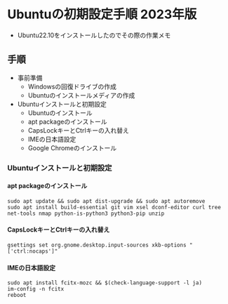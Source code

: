 # Ubuntuの初期設定手順 2023年版

- Ubuntu22.10をインストールしたのでその際の作業メモ

## 手順

- 事前準備
  - Windowsの回復ドライブの作成
  - Ubuntuのインストールメディアの作成
- Ubuntuインストールと初期設定
  - Ubuntuのインストール
  - apt packageのインストール
  - CapsLockキーとCtrlキーの入れ替え
  - IMEの日本語設定
  - Google Chromeのインストール

### Ubuntuインストールと初期設定

#### apt packageのインストール

```
sudo apt update && sudo apt dist-upgrade && sudo apt autoremove
sudo apt install build-essential git vim xsel dconf-editor curl tree net-tools nmap python-is-python3 python3-pip unzip
```

#### CapsLockキーとCtrlキーの入れ替え

```
gsettings set org.gnome.desktop.input-sources xkb-options "['ctrl:nocaps']"
```

#### IMEの日本語設定

```
sudo apt install fcitx-mozc && $(check-language-support -l ja)
im-config -n fcitx 
reboot
```
